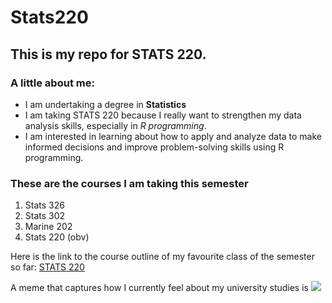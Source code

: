 # Stats220

## This is my repo for STATS 220. 

### A little about me: 

- I am undertaking a degree in **Statistics**
- I am taking STATS 220 because I really want to strengthen my data analysis skills, especially in *R programming*.
- I am interested in learning about how to apply and analyze data to make informed decisions and improve problem-solving skills using R programming.

### These are the courses I am taking this semester
1. Stats 326
2. Stats 302
3. Marine 202
4. Stats 220 (obv)

Here is the link to the course outline of my favourite class of the semester so far: [STATS 220](https://courseoutline.auckland.ac.nz/dco/course/STATS/220/1213/)

A meme that captures how I currently feel about my university studies is ![](https://media1.tenor.com/m/QNt5NZmzF_oAAAAd/aadit314-aadit.gif)


